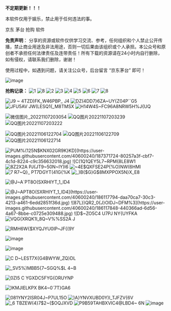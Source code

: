
**不定期更新！！！**

本软件仅用于娱乐，禁止用于任何违法的事。

京东 茅台 抢购 软件

**免责声明**： 分享的资源或软件仅供学习交流、参考，任何组织和个人禁止公开传播，禁止商业用途及非法用途，否则一切后果由该组织或个人承担。本公众号和原创者不承担任何法律责任及连带责任！所有下载的资源请在24小时内自行删除，如有侵权，请联系我们删除，谢谢！

使用过程中，如遇到问题，请关注公众号，后台留言 “京东茅台” 即可！

![image](https://user-images.githubusercontent.com/40600240/118392266-53494a00-b66b-11eb-86e0-2adbd91ae79c.png)


**抢购记录：**
![1](https://github.com/tiankong1999/jd_maotai/assets/40600240/9e67d74b-7cb6-47e1-b0f3-22bbcee6fe9f)
![8](https://github.com/tiankong1999/jd_maotai/assets/40600240/6434cb93-8e53-4adb-a471-1980cf9538b6)
![2](https://github.com/tiankong1999/jd_maotai/assets/40600240/a338ac15-4c51-4b87-b15f-bfe5c437a95f)
![3](https://github.com/tiankong1999/jd_maotai/assets/40600240/ec2b9712-faa7-4149-b2e0-97dfafb884ae)
![4](https://github.com/tiankong1999/jd_maotai/assets/40600240/4adfec80-20c1-4a47-b9fd-6fa56e4fb283)
![5](https://github.com/tiankong1999/jd_maotai/assets/40600240/92c24cd5-7b46-4f0a-b0be-b46453e2589f)
![6](https://github.com/tiankong1999/jd_maotai/assets/40600240/ba6621ae-56e9-4625-b50c-6f3c41bc4e79)
![7](https://github.com/tiankong1999/jd_maotai/assets/40600240/3222b898-c980-470d-8119-8a1bdddc7b43)
![8](https://github.com/tiankong1999/jd_maotai/assets/40600240/73eb0916-7076-4a4b-9cbb-eb12fd0acd9b)

![J9 ~ 4TZD)FK_W46PBP_ J4](https://user-images.githubusercontent.com/40600240/224233867-0a2c41c0-b3a4-443b-9a13-f1d9e40ffa8f.jpg)
![DZ(4DD7}6ZA~UY{Z04P``G5](https://user-images.githubusercontent.com/40600240/224233889-051103e0-9967-42f2-af04-b7c9afd538fb.jpg)
![JFU5AV JW(LESQ1{_M8TMSX](https://user-images.githubusercontent.com/40600240/224233912-33261531-1b45-4936-9547-47ee2b574130.jpg)
![H14W4S~FC96A8NRW5H%J{UQ](https://user-images.githubusercontent.com/40600240/224233935-354b5fa7-fd3f-4270-95c7-addaef9c45d6.jpg)

![微信图片_20221107203054](https://user-images.githubusercontent.com/40600240/200311528-6aaa5c05-31d8-4bbb-baa2-fc0291a297e7.png)
![QQ图片20221107203239](https://user-images.githubusercontent.com/40600240/200311555-6cde0d52-8821-4bed-a352-e03ab4e5b2af.jpg)
![QQ图片20221107203222](https://user-images.githubusercontent.com/40600240/200311571-1d5debe4-7703-47b1-8690-4c2949a54031.jpg)

![QQ图片20221106122704](https://user-images.githubusercontent.com/40600240/200154374-6a8619e3-b92f-44f1-8929-a6f4a3208164.jpg)
![QQ图片20221106122709](https://user-images.githubusercontent.com/40600240/200154377-c940e695-4a36-4572-baa8-6475a7034e03.jpg)
![QQ图片20221106122714](https://user-images.githubusercontent.com/40600240/200154380-3e7d46ea-919e-4217-b2e3-9e848f24b068.jpg)


![PUM%(1`25N$KNX02GR9K}KD](https://user-images.githubusercontent.com/40600240/187371724-80257a3f-cbf7-4c1d-8224-c9c356632018.jpg)
![C(1`Q1QEY5L7~RPM{8LE8W1](https://user-images.githubusercontent.com/40600240/187371742-20445656-684a-4fef-b01c-4407f7810392.png)
![8Z2X2A PJ{JT9~50N~IY)I6](https://user-images.githubusercontent.com/40600240/187371763-a70f9874-cdb3-4fd9-bece-68fb472b0935.jpg)
![~4E$QXFSE24P{%O)NW(6HMI](https://user-images.githubusercontent.com/40600240/187371781-bc099e67-a8dc-4a95-991c-ce6cafbc6659.jpg)
![7 R7~Q}_ PT7DGYT(41G{%K](https://user-images.githubusercontent.com/40600240/187371799-b4826c62-d909-4d99-98b9-78b5717b6495.png)
![_)B{$G}G$8MXPPOX5N}X_E8](https://user-images.githubusercontent.com/40600240/187371818-629b82ca-1c61-42c9-8014-6b723b638d5d.png)

![@J~A`PT8O(SXRHIYT_1_ID4](https://user-images.githubusercontent.com/40600240/186118905-e261b1ab-c901-4a6d-bd21-8d2e03b158ea.jpg)

![@J~A`PT8O(SXRHIYT_1_ID4](https://user-images.githubusercontent.com/40600240/186117794-daa70ca7-30c3-4213-a461-6edd2851f36d.jpg)
![87L})QR2_0{J}OIDJ~DFM%3](https://user-images.githubusercontent.com/40600240/186117848-440366ad-6d56-4a67-8bbe-c0725e309488.jpg)
![D$~ZO5C4 U7P`J NY{UYFKA](https://user-images.githubusercontent.com/40600240/186117917-4832e8c7-b14d-48b2-a093-c9b1f81eefb5.jpg)
![VQG{XRQK1I_8Q~V%%SS2A J](https://user-images.githubusercontent.com/40600240/186117979-918511a8-2687-4b27-b35b-783fa61a4a34.jpg)


![RMH6W{$XYQJYU0IP~JF{(9Y](https://user-images.githubusercontent.com/40600240/183009430-e8c51c1a-f14a-4852-b9a7-7027e1e22e61.png)


![image](https://user-images.githubusercontent.com/40600240/158738028-d628e18c-d33b-4886-bcdb-f6d8b7da9afd.png)

![image](https://user-images.githubusercontent.com/40600240/158738214-318bcb70-1a19-43f9-916c-349022726065.png)

![C D~LEST7X{G4BWYW_ZQ}DL](https://user-images.githubusercontent.com/40600240/159207549-8ce0fa12-5541-4558-9b77-1a2081a9ac45.jpg)

![_SV5%)MBB5{7~SGQ%$L 4~B](https://user-images.githubusercontent.com/40600240/159207560-cb57fcdf-897c-4324-8876-c6c9bf23302c.png)

![0ZI5 C YGXDC5FYG{ORUYNP](https://user-images.githubusercontent.com/40600240/159207579-b584a326-d056-4560-ba20-e84477680832.png)

![)KMJIELKPX BK4~0`7T}GA6](https://user-images.githubusercontent.com/40600240/160285440-6210a359-197d-4311-b2f0-e7bd326f7de1.jpg)

![$081YNY2ISR04J~$P7UL15O](https://user-images.githubusercontent.com/40600240/163921005-03a43eda-c712-499f-909c-f4c4811ba79e.jpg)
![)A}YNVXUBD0Y)I_TJFZV{6V](https://user-images.githubusercontent.com/40600240/163921026-7dac513f-413a-42a1-afbb-3a8fa609cac7.jpg)
![_6 TBZEW(4}7$2~{$OQJXVD](https://user-images.githubusercontent.com/40600240/163921057-588f1f75-a94a-4d06-9f3e-396883222de8.jpg)
![P9B59TAHBXVIC4@LBD4~ 6N](https://user-images.githubusercontent.com/40600240/163921065-d1e7bc42-4a18-4cdc-82ce-1e4ccdc672d4.jpg)
![image](https://user-images.githubusercontent.com/40600240/163921167-ca9939eb-f33f-4a72-b0d1-31500e150c5f.png)
